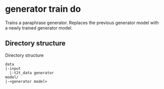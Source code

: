 # generator train do

Trains a paraphrase generator.
Replaces the previous generator model with a newly trained generator model.

## Directory structure

Directory structure
```
data
|-input
  |-t2t_data generator
model/
|-<generator model>
